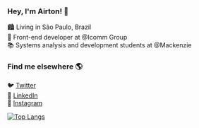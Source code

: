 ### Hey, I'm Airton! 👋

:cityscape: Living in São Paulo, Brazil <br>
🚀 Front-end developer at @Icomm Group<br>
📚 Systems analysis and development students at @Mackenzie

### Find me elsewhere 🌎

🐦 [Twitter](https://twitter.com/@irtonLimaJr) <br>
💼 [LinkedIn](https://www.linkedin.com/in/airtonlimajr) <br>
📸 [Instagram](https://instagram.com/airtonlimajr) <br>

[![Top Langs](https://github-readme-stats.vercel.app/api/top-langs/?username=airtonlimajr&layout=compact)](https://github.com/airtonlimajr/github-readme-stats)

